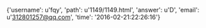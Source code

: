 {'username': u'fqy', 'path': u'1149/1149.html', 'answer': u'D', 'email': u'312801257@qq.com', 'time': '2016-02-21:22:26:16'}